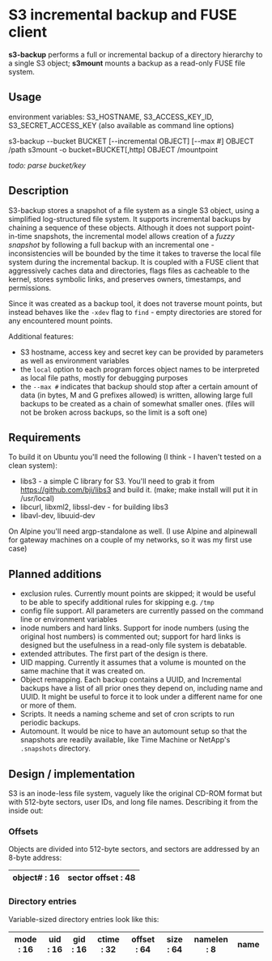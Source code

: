 # S3 incremental backup and FUSE client

**s3-backup** performs a full or incremental backup of a directory hierarchy to a single S3 object; **s3mount** mounts a backup as a read-only FUSE file system.

## Usage

environment variables: S3\_HOSTNAME, S3\_ACCESS\_KEY\_ID, S3\_SECRET\_ACCESS\_KEY 
(also available as command line options)

s3-backup --bucket BUCKET [--incremental OBJECT] \[--max #\] OBJECT /path
s3mount -o bucket=BUCKET[,http] OBJECT /mountpoint

*todo: parse bucket/key*

## Description

S3-backup stores a snapshot of a file system as a single S3 object, using a simplified log-structured file system.
It supports incremental backups by chaining a sequence of these objects.
Although it does not support point-in-time snapshots, the incremental model allows creation of a *fuzzy snapshot* by following a full backup with an incremental one - inconsistencies will be bounded by the time it takes to traverse the local file system during the incremental backup.
It is coupled with a FUSE client that aggressively caches data and directories, flags files as cacheable to the kernel, stores symbolic links, and preserves owners, timestamps, and permissions.

Since it was created as a backup tool, it does not traverse mount points, but instead behaves like the `-xdev` flag to `find` - empty directories are stored for any encountered mount points.

Additional features:

- S3 hostname, access key and secret key can be provided by parameters as well as environment variables
- the `local` option to each program forces object names to be interpreted as local file paths, mostly for debugging purposes
- the `--max #` indicates that backup should stop after a certain amount of data (in bytes, M and G prefixes allowed) is written, allowing large full backups to be created as a chain of somewhat smaller ones. (files will not be broken across backups, so the limit is a soft one)

## Requirements

To build it on Ubuntu you'll need the following (I think - I haven't tested on a clean system):

- libs3 - a simple C library for S3. You'll need to grab it from https://github.com/bji/libs3 and build it. (make; make install will put it in /usr/local)
- libcurl, libxml2, libssl-dev - for building libs3
- libavl-dev, libuuid-dev

On Alpine you'll need argp-standalone as well. (I use Alpine and alpinewall for gateway machines on a couple of my networks, so it was my first use case)

## Planned additions

- exclusion rules. Currently mount points are skipped; it would be useful to be able to specify additional rules for skipping e.g. `/tmp`
- config file support. All parameters are currently passed on the command line or environment variables
- inode numbers and hard links. Support for inode numbers (using the original host numbers) is commented out; support for hard links is designed but the usefulness in a read-only file system is debatable.
- extended attributes. The first part of the design is there.
- UID mapping. Currently it assumes that a volume is mounted on the same machine that it was created on.
- Object remapping. Each backup contains a UUID, and Incremental backups have a list of all prior ones they depend on, including name and UUID. It might be useful to force it to look under a different name for one or more of them.
- Scripts. It needs a naming scheme and set of cron scripts to run periodic backups.
- Automount. It would be nice to have an automount setup so that the snapshots are readily available, like Time Machine or NetApp's `.snapshots` directory.

## Design / implementation

S3 is an inode-less file system, vaguely like the original CD-ROM format but with 512-byte sectors, user IDs, and long file names. Describing it from the inside out:

### Offsets
Objects are divided into 512-byte sectors, and sectors are addressed by an 8-byte address:

| object# : 16 | sector offset : 48 |
|------|----------|

### Directory entries
Variable-sized directory entries look like this:

| mode : 16 | uid : 16 | gid : 16 | ctime : 32 | offset : 64 | size : 64 | namelen : 8 | name |
|---------|-------|-------|---------|---------|--------|----|---|

